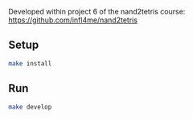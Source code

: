 Developed within project 6 of the nand2tetris course: https://github.com/infl4me/nand2tetris

## Setup

```sh
make install
```

## Run

```sh
make develop
```
